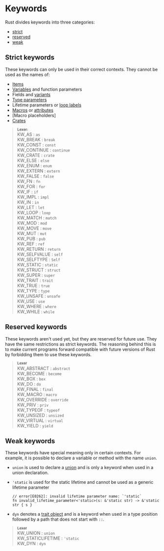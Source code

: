 # Keywords

Rust divides keywords into three categories:

* [strict](#strict-keywords)
* [reserved](#reserved-keywords)
* [weak](#weak-keywords)

## Strict keywords

These keywords can only be used in their correct contexts. They cannot
be used as the names of:

* [Items]
* [Variables] and function parameters
* Fields and [variants]
* [Type parameters]
* Lifetime parameters or [loop labels]
* [Macros] or [attributes]
* [Macro placeholders]
* [Crates]

> **<sup>Lexer:<sup>**  
> KW_AS             : `as`  
> KW_BREAK          : `break`  
> KW_CONST          : `const`  
> KW_CONTINUE       : `continue`  
> KW_CRATE          : `crate`  
> KW_ELSE           : `else`  
> KW_ENUM           : `enum`  
> KW_EXTERN         : `extern`  
> KW_FALSE          : `false`  
> KW_FN             : `fn`  
> KW_FOR            : `for`  
> KW_IF             : `if`  
> KW_IMPL           : `impl`  
> KW_IN             : `in`  
> KW_LET            : `let`  
> KW_LOOP           : `loop`  
> KW_MATCH          : `match`  
> KW_MOD            : `mod`  
> KW_MOVE           : `move`  
> KW_MUT            : `mut`  
> KW_PUB            : `pub`  
> KW_REF            : `ref`  
> KW_RETURN         : `return`  
> KW_SELFVALUE      : `self`  
> KW_SELFTYPE       : `Self`  
> KW_STATIC         : `static`  
> KW_STRUCT         : `struct`  
> KW_SUPER          : `super`  
> KW_TRAIT          : `trait`  
> KW_TRUE           : `true`  
> KW_TYPE           : `type`  
> KW_UNSAFE         : `unsafe`  
> KW_USE            : `use`  
> KW_WHERE          : `where`  
> KW_WHILE          : `while`  

## Reserved keywords

These keywords aren't used yet, but they are reserved for future use. They have
the same restrictions as strict keywords. The reasoning behind this is to make
current programs forward compatible with future versions of Rust by forbidding
them to use these keywords.

> **<sup>Lexer</sup>**  
> KW_ABSTRACT       : `abstract`  
> KW_BECOME         : `become`  
> KW_BOX            : `box`  
> KW_DO             : `do`  
> KW_FINAL          : `final`  
> KW_MACRO          : `macro`  
> KW_OVERRIDE       : `override`  
> KW_PRIV           : `priv`  
> KW_TYPEOF         : `typeof`  
> KW_UNSIZED        : `unsized`  
> KW_VIRTUAL        : `virtual`  
> KW_YIELD          : `yield`  

## Weak keywords

These keywords have special meaning only in certain contexts. For example, it
is possible to declare a variable or method with the name `union`.

* `union` is used to declare a [union] and is only a keyword when used in a
  union declaration.
* `'static` is used for the static lifetime and cannot be used as a generic
  lifetime parameter
  
  ```compile_fail
  // error[E0262]: invalid lifetime parameter name: `'static`
  fn invalid_lifetime_parameter<'static>(s: &'static str) -> &'static str { s }
  ```
* `dyn` denotes a [trait object] and is a keyword when used in a type position
  followed by a path that does not start with `::`.

> **<sup>Lexer</sup>**  
> KW_UNION          : `union`  
> KW_STATICLIFETIME : `'static`  
> KW_DYN            : `dyn`  

[items]: items.html
[Variables]: variables.html
[Type parameters]: types.html#type-parameters
[loop labels]: expressions/loop-expr.html#loop-labels
[Macros]: macros.html
[attributes]: attributes.html
[Macro placholders]: macros-by-example.html
[Crates]: crates-and-source-files.html
[union]: items/unions.html
[variants]: items/enumerations.html
[trait object]: types.html#trait-objects

